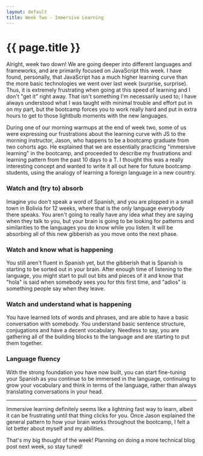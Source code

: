 ```yaml
---
layout: default
title: Week Two - Immersive Learning
---
```


# {{ page.title }}


Alright, week two down!  We are going deeper into different languages and frameworks, and are primarily focused on JavaScript this week.  I have found, personally, that JavaScript has a much higher learning curve than the more basic technologies we went over last week (surprise, surprise).  Thus, it is extremely frustrating when going at this speed of learning and I don't "get it" right away.  That isn't something I'm necessarily used to; I have always understood what I was taught with minimal trouble and effort put in on my part, but the bootcamp forces you to work really hard and put in extra hours to get to those lightbulb moments with the new languages.

During one of our morning warmups at the end of week two, some of us were expressing our frustrations about the learning curve with JS to the morning instructor, Jason, who happens to be a bootcamp graduate from two cohorts ago.  He explained that we are essentially practicing "immersive learning" in the bootcamp, and proceeded to describe my frustrations and learning pattern from the past 10 days to a T.  I thought this was a really interesting concept and wanted to write it all out here for future bootcamp students, using the analogy of learning a foreign language in a new country.

### Watch and (try to) absorb

Imagine you don't speak a word of Spanish, and you are plopped in a small town in Bolivia for 12 weeks, where that is the only language everybody there speaks.  You aren't going to really have any idea what they are saying when they talk to you, but your brain is going to be looking for patterns and similarities to the languages you do know while you listen.  It will be absorbing all of this new gibberish as you move onto the next phase.

### Watch and know what is happening

You still aren't fluent in Spanish yet, but the gibberish that is Spanish is starting to be sorted out in your brain.  After enough time of listening to the language, you might start to pull out bits and pieces of it and know that "hola" is said when somebody sees you for this first time, and "adios" is something people say when they leave.

### Watch and understand what is happening

You have learned lots of words and phrases, and are able to have a basic conversation with somebody.  You understand basic sentence structure, conjugations and have a decent vocabulary.  Needless to say, you are gathering all of the building blocks to the language and are starting to put them together.

### Language fluency

With the strong foundation you have now built, you can start fine-tuning your Spanish as you continue to be immersed in the language, continuing to grow your vocabulary and think in terms of the language, rather than always translating conversations in your head.

---

Immersive learning definitely seems like a lightning fast way to learn, albeit it can be frustrating until that thing clicks for you.  Once Jason explained the general pattern to how your brain works throughout the bootcamp, I felt a lot better about myself and my abilities.

That's my big thought of the week!  Planning on doing a more technical blog post next week, so stay tuned!